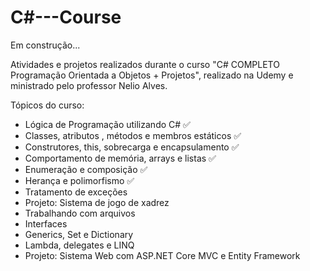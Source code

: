 # C#---Course

Em construção...

Atividades e projetos realizados durante o curso "C# COMPLETO Programação Orientada a Objetos + Projetos", 
realizado na Udemy e ministrado pelo professor Nelio Alves.

Tópicos do curso:

- Lógica de Programação utilizando C# ✅
- Classes, atributos , métodos e membros estáticos ✅
- Construtores, this, sobrecarga e encapsulamento ✅
- Comportamento de memória, arrays e listas ✅
- Enumeração e composição ✅
- Herança e polimorfismo ✅
- Tratamento de exceções
- Projeto: Sistema de jogo de xadrez
- Trabalhando com arquivos
- Interfaces
- Generics, Set e Dictionary
- Lambda, delegates e LINQ
- Projeto: Sistema Web com ASP.NET Core MVC e Entity Framework
